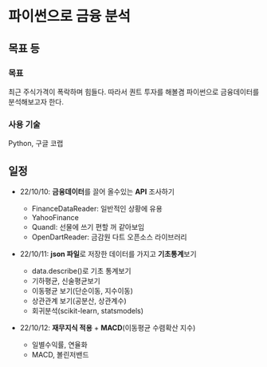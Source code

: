 # 파이썬으로 금융 분석

## 목표 등

### 목표

최근 주식가격이 폭락하며 힘들다. 따라서 퀀트 투자를 해볼겸 파이썬으로 금융데이터를 분석해보고자 한다.

### 사용 기술

Python, 구글 코랩

## 일정

- 22/10/10: **금융데이터**를 끌어 올수있는 **API** 조사하기
  - FinanceDataReader: 일반적인 상황에 유용
  - YahooFinance
  - Quandl: 선물에 쓰기 편할 꺼 같아보임
  - OpenDartReader: 금감원 다트 오픈소스 라이브러리 
- 22/10/11: **json 파일**로 저장한 데이터를 가지고 **기초통계**보기
  - data.describe()로 기초 통계보기
  - 기하평균, 신술평균보기
  - 이동평균 보기(단순이동, 지수이동)
  - 상관관계 보기(공분산, 상관계수)
  - 회귀분석(scikit-learn, statsmodels)

- 22/10/12: **재무지식 적용** + **MACD**(이동평균 수렴확산 지수)
  - 일별수익률, 연율화
  - MACD, 볼린저밴드